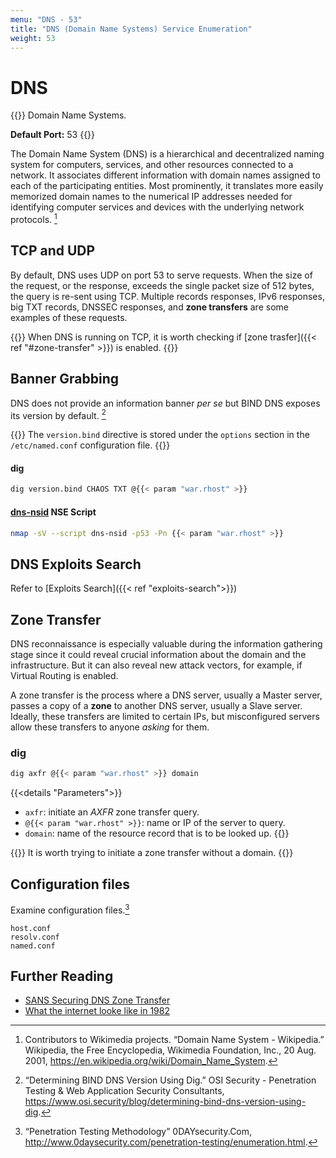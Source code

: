```yaml
---
menu: "DNS - 53"
title: "DNS (Domain Name Systems) Service Enumeration"
weight: 53
---
```

# DNS

{{<hint info>}}
Domain Name Systems.

**Default Port:** 53
{{</hint>}}

The Domain Name System (DNS) is a hierarchical and decentralized naming system for computers, services, and other resources connected to a network.
It associates different information with domain names assigned to each of the participating entities. Most prominently, it translates more easily memorized domain names to the numerical IP addresses needed for identifying computer services and devices with the underlying network protocols.  [^wiki-dns]

## TCP and UDP

By default, DNS uses UDP on port 53 to serve requests. When the size of the request, or the response, exceeds the single packet size of 512 bytes, the query is re-sent using TCP. Multiple records responses, IPv6 responses, big TXT records, DNSSEC responses, and **zone transfers** are some examples of these requests.

{{<hint warning>}}
When DNS is running on TCP, it is worth checking if [zone trasfer]({{< ref "#zone-transfer" >}}) is enabled.
{{</hint>}}

## Banner Grabbing

DNS does not provide an information banner _per se_ but BIND DNS exposes its version by default. [^dns-banner-grabbing]

{{<hint info>}}
The `version.bind` directive is stored under the `options` section in the `/etc/named.conf` configuration file.
{{</hint>}}

#### dig

```sh
dig version.bind CHAOS TXT @{{< param "war.rhost" >}}
```

#### [dns-nsid](https://nmap.org/nsedoc/scripts/dns-nsid.html) NSE Script

```sh
nmap -sV --script dns-nsid -p53 -Pn {{< param "war.rhost" >}}
```

## DNS Exploits Search

Refer to [Exploits Search]({{< ref "exploits-search">}})

## Zone Transfer

DNS reconnaissance is especially valuable during the information gathering stage since it could reveal crucial information about the domain and the infrastructure. But it can also reveal new attack vectors, for example, if Virtual Routing is enabled.

A zone transfer is the process where a DNS server, usually a Master server, passes a copy of a **zone** to another DNS server, usually a Slave server. Ideally, these transfers are limited to certain IPs, but misconfigured servers allow these transfers to anyone _asking_ for them.

### dig
```sh
dig axfr @{{< param "war.rhost" >}} domain
```
{{<details "Parameters">}}
- `axfr`: initiate an *AXFR* zone transfer query.
- `@{{< param "war.rhost" >}}`: name or IP of the server to query.
- `domain`: name of the resource record that is to be looked up.
{{</details>}}

{{<hint info>}}
It is worth trying to initiate a zone transfer without a domain.
{{</hint>}}

## Configuration files

Examine configuration files.[^0daysec-enum]

```
host.conf
resolv.conf
named.conf
```

## Further Reading

- [SANS Securing DNS Zone Transfer](https://www.sans.org/reading-room/whitepapers/dns/securing-dns-zone-transfer-868)
- [What the internet looke like in 1982](https://blog.ted.com/what-the-internet-looked-like-in-1982-a-closer-look-at-danny-hillis-vintage-directory-of-users/)

[^wiki-dns]: Contributors to Wikimedia projects. “Domain Name System - Wikipedia.” Wikipedia, the Free Encyclopedia, Wikimedia Foundation, Inc., 20 Aug. 2001, https://en.wikipedia.org/wiki/Domain_Name_System.
[^0daysec-enum]: “Penetration Testing Methodology” 0DAYsecurity.Com, http://www.0daysecurity.com/penetration-testing/enumeration.html.
[^dns-banner-grabbing]: “Determining BIND DNS Version Using Dig.” OSI Security - Penetration Testing & Web Application Security Consultants, https://www.osi.security/blog/determining-bind-dns-version-using-dig.

